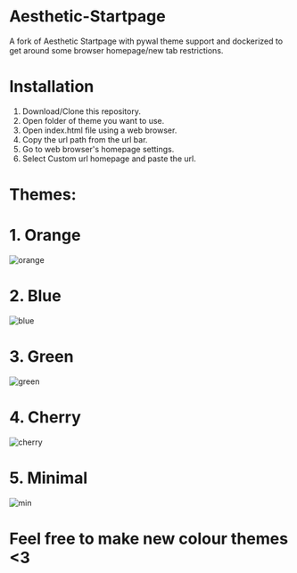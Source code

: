 # Aesthetic-Startpage
A fork of Aesthetic Startpage with pywal theme support and dockerized to get around some browser homepage/new tab restrictions.

# Installation
1. Download/Clone this repository.
2. Open folder of theme you want to use.
3. Open index.html file using a web browser.
4. Copy the url path from the url bar.
5. Go to web browser's homepage settings.
6. Select Custom url homepage and paste the url.

# Themes:
# 1. Orange
![orange](https://user-images.githubusercontent.com/109546113/189882679-426f2303-5f06-40da-944a-91c9f72a2a59.png)
# 2. Blue
![blue](https://user-images.githubusercontent.com/109546113/189882681-108c6999-5c63-48a4-bcb4-c4fa5d91203f.png)
# 3. Green
![green](https://user-images.githubusercontent.com/109546113/189882687-5929b8cd-0b0b-47e3-8611-cfea0075d639.png)
# 4. Cherry
![cherry](https://user-images.githubusercontent.com/109546113/189882691-3e57b19b-45a4-4e48-8d64-ead2fa581a74.png)
# 5. Minimal
![min](https://user-images.githubusercontent.com/109546113/189882695-8f7f71a1-3fd9-469d-9b40-1c0387586fdb.png)
 
 # Feel free to make new colour themes <3
